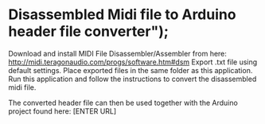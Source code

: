 # Disassembled Midi file to Arduino header file converter");
Download and install MIDI File Disassembler/Assembler from here:
http://midi.teragonaudio.com/progs/software.htm#dsm
Export .txt file using default settings.
Place exported files in the same folder as this application.
Run this application and follow the instructions to convert the disassembled midi file.

The converted header file can then be used together with the Arduino project found here:
[ENTER URL]